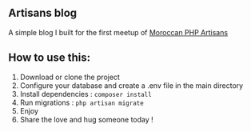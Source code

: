 ## Artisans blog
A simple blog I built for the first meetup of [Moroccan PHP Artisans](http://moroccanphpartisans.github.io)

## How to use this:
1. Download or clone the project
2. Configure your database and create a .env file in the main directory
3. Install dependencies : ``` composer install ```
4. Run migrations : ``` php artisan migrate ```
5. Enjoy
6. Share the love and hug someone today !

